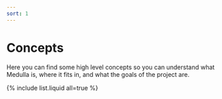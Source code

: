 ```yaml
---
sort: 1
---
```


# Concepts

Here you can find some high level concepts so you can understand what Medulla is, where it fits in, and what the goals of the project are.

{% include list.liquid all=true %}
